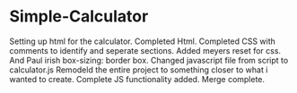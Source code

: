 # Simple-Calculator
Setting up html for the calculator.
Completed Html.
Completed CSS with comments to identify and seperate sections.
Added meyers reset for css.
And Paul irish box-sizing: border box.
Changed javascript file from script to calculator.js
Remodeld the entire project to something closer to what i wanted to create. 
Complete JS functionality added.
Merge complete.